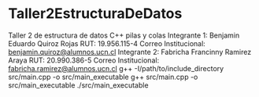 # Taller2EstructuraDeDatos
Taller 2 de estructura de datos C++ pilas y colas
Integrante 1: Benjamin Eduardo Quiroz Rojas RUT: 19.956.115-4 Correo Institucional: benjamin.quiroz@alumnos.ucn.cl 
Integrante 2: Fabricha Francinny Ramirez Araya RUT: 20.990.386-5 Correo Institucional: fabricha.ramirez@alumnos.ucn.cl
g++ -I/path/to/include_directory src/main.cpp -o src/main_executable
g++ src/main.cpp -o src/main_executable 
./src/main_executable